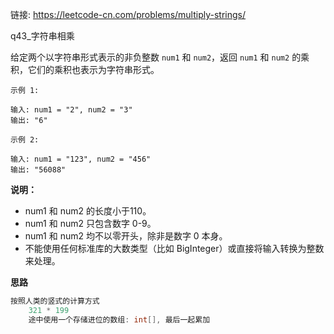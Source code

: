 链接:  https://leetcode-cn.com/problems/multiply-strings/

q43_字符串相乘

给定两个以字符串形式表示的非负整数 `num1` 和 `num2`，返回 `num1` 和 `num2` 的乘积，它们的乘积也表示为字符串形式。

```
示例 1:

输入: num1 = "2", num2 = "3"
输出: "6"

示例 2:

输入: num1 = "123", num2 = "456"
输出: "56088"

```

**说明：**

+ num1 和 num2 的长度小于110。
+ num1 和 num2 只包含数字 0-9。
+ num1 和 num2 均不以零开头，除非是数字 0 本身。
+ 不能使用任何标准库的大数类型（比如 BigInteger）或直接将输入转换为整数来处理。

**思路**

```java
按照人类的竖式的计算方式
    321 * 199
    途中使用一个存储进位的数组: int[], 最后一起累加
     
    
```





